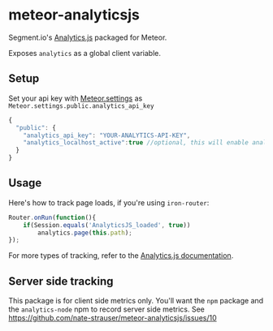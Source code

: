 meteor-analyticsjs
==================

Segment.io's [Analytics.js](https://segment.io/libraries/analytics.js) packaged for Meteor.

Exposes `analytics` as a global client variable.

## Setup

Set your api key with [Meteor.settings](http://docs.meteor.com/#meteor_settings) as `Meteor.settings.public.analytics_api_key`

```javascript
{
  "public": {
    "analytics_api_key": "YOUR-ANALYTICS-API-KEY",
    "analytics_localhost_active":true //optional, this will enable analytics on localhost, disabled by default
  }
}
```

## Usage

Here's how to track page loads, if you're using `iron-router`:

```js
Router.onRun(function(){
	if(Session.equals('AnalyticsJS_loaded', true))
		analytics.page(this.path);
});
```

For more types of tracking, refer to the [Analytics.js documentation](https://segment.io/libraries/analytics.js).


## Server side tracking

This package is for client side metrics only.  You'll want the `npm` package and the `analytics-node` npm to record server side metrics.  See https://github.com/nate-strauser/meteor-analyticsjs/issues/10
